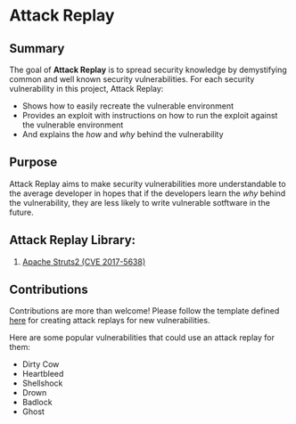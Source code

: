 # Attack Replay


## Summary

The goal of **Attack Replay** is to spread security knowledge by demystifying common and well known security vulnerabilities. For each security vulnerability in this project, Attack Replay:

* Shows how to easily recreate the vulnerable environment
* Provides an exploit with instructions on how to run the exploit against the vulnerable environment
* And explains the _how_ and _why_ behind the vulnerability


## Purpose

Attack Replay aims to make security vulnerabilities more understandable to the average developer in hopes that if the developers learn the _why_ behind the vulnerability, they are less likely to write vulnerable sotftware in the future.

## Attack Replay Library:

1. [Apache Struts2 (CVE 2017-5638)](apache_struts2/README.md)

## Contributions

Contributions are more than welcome! Please follow the template defined [here](/_template/README.md) for creating attack replays for new vulnerabilities.

Here are some popular vulnerabilities that could use an attack replay for them:

* Dirty Cow
* Heartbleed
* Shellshock
* Drown
* Badlock
* Ghost
